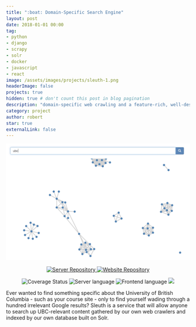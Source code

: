 ```yaml
---
title: ":boat: Domain-Specific Search Engine"
layout: post
date: 2018-01-01 00:00
tag:
- python
- django
- scrapy
- solr
- docker
- javascript
- react 
image: /assets/images/projects/sleuth-1.png
headerImage: false
projects: true
hidden: true # don't count this post in blog pagination
description: "domain-specific web crawling and a feature-rich, well-designed and thoroughly tested RESTful API"
category: project
author: robert
star: true
externalLink: false
---
```


<p align="center">
    <img src="/assets/images/projects/sleuth-1.png" />
</p>

<p align="center">
    <a href="https://github.com/ubclaunchpad/sleuth">
        <img src="https://img.shields.io/badge/GitHub-sleuth-blue.svg?style=for-the-badge" alt="Server Repository"/>
    </a>
    <a href="https://github.com/ubclaunchpad/sleuth-frontend">
        <img src="https://img.shields.io/badge/GitHub-sleuth--frontend-blue.svg?style=for-the-badge" alt="Website Repository"/>
    </a>
</p>

<p align="center">
    <img src="https://coveralls.io/repos/github/ubclaunchpad/sleuth/badge.svg?branch=master"
        alt="Coverage Status" />
    <img src="https://img.shields.io/github/languages/top/ubclaunchpad/sleuth.svg"
        alt="Server language" />
    <img src="https://img.shields.io/github/languages/top/ubclaunchpad/sleuth-frontend.svg" 
        alt="Frontend language" />
    <img src="https://img.shields.io/github/contributors/ubclaunchpad/sleuth.svg" />
</p>

Ever wanted to find something specific about the University of British Columbia - such as your course site - only to find yourself wading through a hundred irrelevant Google results? Sleuth is a service that will allow anyone to search up UBC-relevant content gathered by our own web crawlers and indexed by our own database built on Solr.

